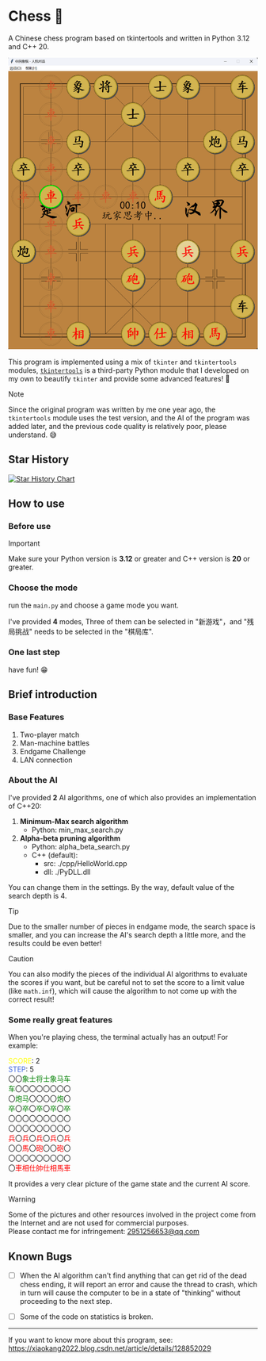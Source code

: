 # Chess 🚀

A Chinese chess program based on tkintertools and written in Python 3.12 and C++ 20.

![](./preview.png)

This program is implemented using a mix of `tkinter` and `tkintertools` modules, [`tkintertools`](https://github.com/Xiaokang2022/tkintertools) is a third-party Python module that I developed on my own to beautify `tkinter` and provide some advanced features! 🎉

> [!NOTE]  
> Since the original program was written by me one year ago, the `tkintertools` module uses the test version, and the AI of the program was added later, and the previous code quality is relatively poor, please understand. 😅

## Star History

<a href="https://star-history.com/#Xiaokang2022/Chess&Date">
 <picture>
   <source media="(prefers-color-scheme: dark)" srcset="https://api.star-history.com/svg?repos=Xiaokang2022/Chess&type=Date&theme=dark" />
   <source media="(prefers-color-scheme: light)" srcset="https://api.star-history.com/svg?repos=Xiaokang2022/Chess&type=Date" />
   <img alt="Star History Chart" src="https://api.star-history.com/svg?repos=Xiaokang2022/Chess&type=Date" />
 </picture>
</a>

## How to use

### Before use

> [!IMPORTANT]  
> Make sure your Python version is **3.12** or greater and C++ version is **20** or greater.

### Choose the mode

run the `main.py` and choose a game mode you want.

I've provided **4** modes, Three of them can be selected in "新游戏"，and "残局挑战" needs to be selected in the "棋局库".

### One last step

have fun! 😁

## Brief introduction

### Base Features

1. Two-player match
2. Man-machine battles
3. Endgame Challenge
4. LAN connection

### About the AI

I've provided **2** AI algorithms, one of which also provides an implementation of C++20:

1. **Minimum-Max search algorithm**
    - Python: min_max_search.py
2. **Alpha-beta pruning algorithm**
    - Python: alpha_beta_search.py
    - C++ (default):
        * src: ./cpp/HelloWorld.cpp
        * dll: ./PyDLL.dll

You can change them in the settings. By the way, default value of the search depth is 4.

> [!TIP]  
> Due to the smaller number of pieces in endgame mode, the search space is smaller, and you can increase the AI's search depth a little more, and the results could be even better!

> [!CAUTION]  
> You can also modify the pieces of the individual AI algorithms to evaluate the scores if you want, but be careful not to set the score to a limit value (like `math.inf`), which will cause the algorithm to not come up with the correct result!

### Some really great features

When you're playing chess, the terminal actually has an output! For example:

<font color="yellow">SCORE</font>: 2  
<font color="royalblue">STEP</font>: 5  
〇〇<font color="green">象士将士象马车  
车</font>〇〇〇〇〇〇〇〇  
〇<font color="green">炮马</font>〇〇〇〇<font color="green">炮</font>〇  
<font color="green">卒</font>〇<font color="green">卒</font>〇<font color="green">卒</font>〇<font color="green">卒</font>〇<font color="green">卒</font>  
〇〇〇〇〇〇〇〇〇  
〇〇〇〇〇〇〇〇〇  
<font color="red">兵</font>〇<font color="red">兵</font>〇<font color="red">兵</font>〇<font color="red">兵</font>〇<font color="red">兵</font>  
〇〇<font color="red">馬</font>〇<font color="red">砲</font>〇〇<font color="red">砲</font>〇  
〇〇〇〇〇〇〇〇〇  
〇<font color="red">車相仕帥仕相馬車</font>  

It provides a very clear picture of the game state and the current AI score.

> [!WARNING]  
> Some of the pictures and other resources involved in the project come from the Internet and are not used for commercial purposes.  
> Please contact me for infringement: 2951256653@qq.com

## Known Bugs

- [ ] When the AI algorithm can't find anything that can get rid of the dead chess ending, it will report an error and cause the thread to crash, which in turn will cause the computer to be in a state of "thinking" without proceeding to the next step.

- [ ] Some of the code on statistics is broken.

---

If you want to know more about this program, see: https://xiaokang2022.blog.csdn.net/article/details/128852029
